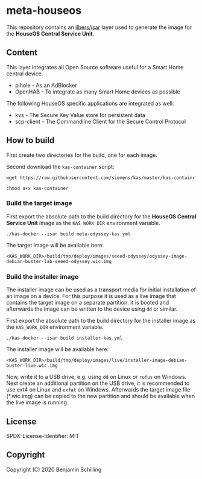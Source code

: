 # meta-houseos

This repository contains an [ilbers/isar](https://github.com/ilbers/isar) layer used to generate the image for the **HouseOS Central Service Unit**.

## Content

This layer integrates all Open Source software useful for a Smart Home central device.

- pihole - As an AdBlocker
- OpenHAB - To integrate as many Smart Home devices as possible

The following HouseOS specific applications are integrated as well:

- kvs - The Secure Key Value store for persistent data
- scp-client - The Commandline Client for the Secure Control Protocol

## How to build

First create two directories for the build, one for each image.

Second download the `kas-container` script:

`wget https://raw.githubusercontent.com/siemens/kas/master/kas-containr`

`chmod a+x kas-container`

### Build the target image

First export the absolute path to the build directory for the **HouseOS Central Service Unit** image as the `KAS_WORK_DIR` environment variable.

`./kas-docker --isar build meta-odyssey-kas.yml`

The target image will be available here:

`<KAS_WORK_DIR>/build/tmp/deploy/images/seeed-odyssey/odyssey-image-debian-buster-lab-seeed-odyssey.wic.img`

### Build the installer image

The installer image can be used as a transport media for initial installation of an image on a device.
For this purpose it is used as a live image that contains the target image on a separate partition.
It is booted and afterwards the image can be written to the device using `dd` or similar.

First export the absolute path to the build directory for the installer image as the `KAS_WORK_DIR` environment variable.

`./kas-docker --isar build installer-kas.yml`

The installer image will be available here:

`<KAS_WORK_DIR>/build/tmp/deploy/images/live/installer-image-debian-buster-live.wic.img`

Now, write it to a USB drive, e.g. using `dd` on Linux or `rufus` on Windows.
Next create an additional partition on the USB drive, it is recommended to use ext4 on Linux and `exfat` on Windows.
Afterwards the target image file (*.wic.img) can be copied to the new partition and should be available when the live image is running.

## License

SPDX-License-Identifier: MIT

## Copyright 

Copyright (C) 2020 Benjamin Schilling
